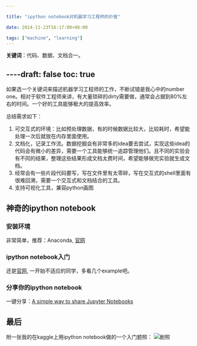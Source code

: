 ```yaml
---

title: "ipython notebook对机器学习工程师的价值"

date: 2014-11-23T16:17:00+08:00

tags: ["machine", "learning"] 
---
```



**关键词**：代码、数据、文档合一。

----draft: false
toc: true
---

如果选一个关键词来描述机器学习工程师的工作，不断试错是我心中的number one。相对于软件工程师来讲，有大量琐碎的dirty需要做，通常会占据到80%左右的时间。一个好的工具能够极大的提高效率。

总结需求如下：

1. 可交互式的环境：比如预处理数据，有的时候数据比较大，比较耗时，希望能处理一次后就放在内存里面使用。
2. 文档化，记录工作流。数据挖掘会有非常多的idea要去尝试，实现这些idea的代码会有微小的差异，需要一个工具能够统一追踪管理他们。且不同的实验会有不同的结果，整理这些结果形成文档太费时间，希望能够做完实验就生成文档。
3. 经常会有一些片段代码要写，写在文件里有太零碎，写在交互式的shell里面有很难回溯，需要一个交互式和文档结合的工具。
4. 支持可视化工具，兼容python画图

## 神奇的ipython notebook

### 安装环境
非常简单，推荐：Anaconda, [官网](https://store.continuum.io/cshop/anaconda/)

### ipython notebook入门
还是[官网](http://ipython.org/notebook.html), 一开始不适应的同学，多看几个example吧。

### 分享你的ipython notebook
一键分享：[A simple way to share Jupyter Notebooks](http://nbviewer.ipython.org/)


## 最后
附一张我的在kaggle上用ipython notebook做的一个入门题照：
![剧照](http://wujiarawsrc.qiniudn.com/sklearn-kaggle.png)
